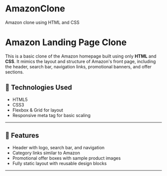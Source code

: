 # AmazonClone
Amazon clone using HTML and CSS

# Amazon Landing Page Clone
This is a basic clone of the Amazon homepage built using only **HTML** and **CSS**. It mimics the layout and structure of Amazon's front page, including the header, search bar, navigation links, promotional banners, and offer sections.


## 🔧 Technologies Used
- HTML5
- CSS3
- Flexbox & Grid for layout
- Responsive meta tag for basic scaling

---

## 📁 Features
- Header with logo, search bar, and navigation
- Category links similar to Amazon
- Promotional offer boxes with sample product images
- Fully static layout with reusable design blocks

---


